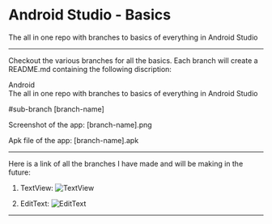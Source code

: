 # Android Studio - Basics
The all in one repo with branches to basics of everything in Android Studio

<hr>

Checkout the various branches for all the basics.
Each branch will create a README.md containing the following discription:

Android <br>
The all in one repo with branches to basics of everything in Android Studio

#sub-branch [branch-name]

Screenshot of the app: [branch-name].png

Apk file of the app: [branch-name].apk

<hr>

Here is a link of all the branches I have made and will be making in the future:<br>

1. TextView: 
![TextView](https://github.com/arsalanrex/Android/tree/TextView)


2. EditText:
![EditText](https://github.com/arsalanrex/Android/tree/EditText)

<hr>
